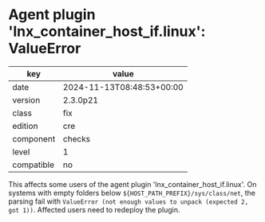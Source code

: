 [//]: # (werk v2)
# Agent plugin 'lnx_container_host_if.linux': ValueError

key        | value
---------- | ---
date       | 2024-11-13T08:48:53+00:00
version    | 2.3.0p21
class      | fix
edition    | cre
component  | checks
level      | 1
compatible | no

This affects some users of the agent plugin 'lnx_container_host_if.linux'.
On systems with empty folders below `${HOST_PATH_PREFIX}/sys/class/net`, the parsing fail with `ValueError (not enough values to unpack (expected 2, got 1))`.
Affected users need to redeploy the plugin.
